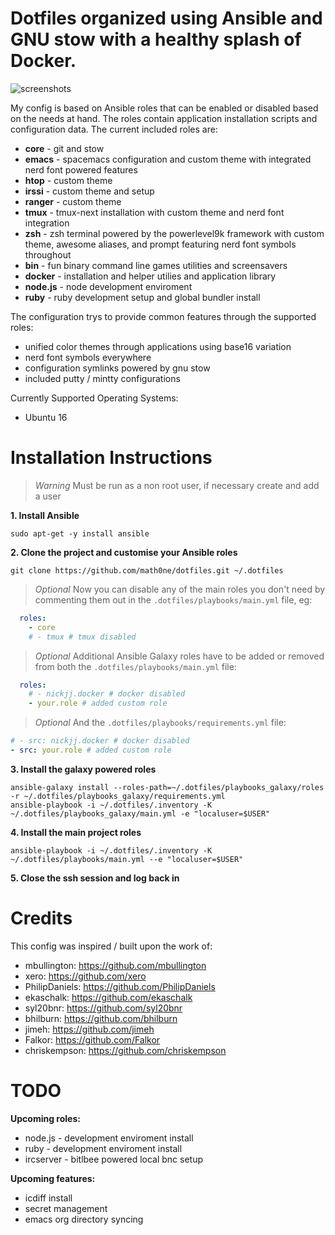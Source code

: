 # Dotfiles organized using Ansible and GNU stow with a healthy splash of Docker.

![screenshots](https://raw.githubusercontent.com/openist/dotfiles/master/putty/dotfiles-wide.png)

My config is based on Ansible roles that can be enabled or disabled based on the needs at hand.  The roles contain application installation scripts and configuration data. The current included roles are:
* **core** - git and stow
* **emacs** - spacemacs configuration and custom theme with integrated nerd font powered features
* **htop** - custom theme
* **irssi** - custom theme and setup
* **ranger** - custom theme
* **tmux** - tmux-next installation with custom theme and nerd font integration
* **zsh** - zsh terminal powered by the powerlevel9k framework with custom theme, awesome aliases, and prompt featuring nerd font symbols throughout
* **bin** - fun binary command line games utilities and screensavers
* **docker** - installation and helper utilies and application library
* **node.js** - node development enviroment
* **ruby** - ruby development setup and global bundler install

The configuration trys to provide common features through the supported roles:
* unified color themes through applications using base16 variation
* nerd font symbols everywhere
* configuration symlinks powered by gnu stow
* included putty / mintty configurations

Currently Supported Operating Systems:
* Ubuntu 16

# Installation Instructions

> _Warning_ Must be run as a non root user, if necessary create and add a user

**1. Install Ansible**
```
sudo apt-get -y install ansible
```
**2. Clone the project and customise your Ansible roles**
```
git clone https://github.com/math0ne/dotfiles.git ~/.dotfiles
```

> _Optional_ Now you can disable any of the main roles you don't need by commenting them out in the `.dotfiles/playbooks/main.yml` file, eg:

```yaml
  roles:
    - core
    # - tmux # tmux disabled
```

> _Optional_ Additional Ansible Galaxy roles have to be added or removed from both the `.dotfiles/playbooks/main.yml` file:

```yaml
  roles:
    # - nickjj.docker # docker disabled
    - your.role # added custom role
```

> _Optional_ And the `.dotfiles/playbooks/requirements.yml` file:

```yaml
# - src: nickjj.docker # docker disabled
- src: your.role # added custom role
```

**3. Install the galaxy powered roles**
```
ansible-galaxy install --roles-path=~/.dotfiles/playbooks_galaxy/roles -r ~/.dotfiles/playbooks_galaxy/requirements.yml
ansible-playbook -i ~/.dotfiles/.inventory -K ~/.dotfiles/playbooks_galaxy/main.yml -e "localuser=$USER"
```
**4. Install the main project roles**
```
ansible-playbook -i ~/.dotfiles/.inventory -K ~/.dotfiles/playbooks/main.yml --e "localuser=$USER"
```
**5. Close the ssh session and log back in**

# Credits

This config was inspired / built upon the work of:
* mbullington: https://github.com/mbullington
* xero: https://github.com/xero
* PhilipDaniels: https://github.com/PhilipDaniels
* ekaschalk: https://github.com/ekaschalk
* syl20bnr: https://github.com/syl20bnr
* bhilburn: https://github.com/bhilburn
* jimeh: https://github.com/jimeh
* Falkor: https://github.com/Falkor
* chriskempson: https://github.com/chriskempson

# TODO

**Upcoming roles:**
* node.js - development enviroment install
* ruby - development enviroment install
* ircserver - bitlbee powered local bnc setup

**Upcoming features:**
* icdiff install
* secret management
* emacs org directory syncing
